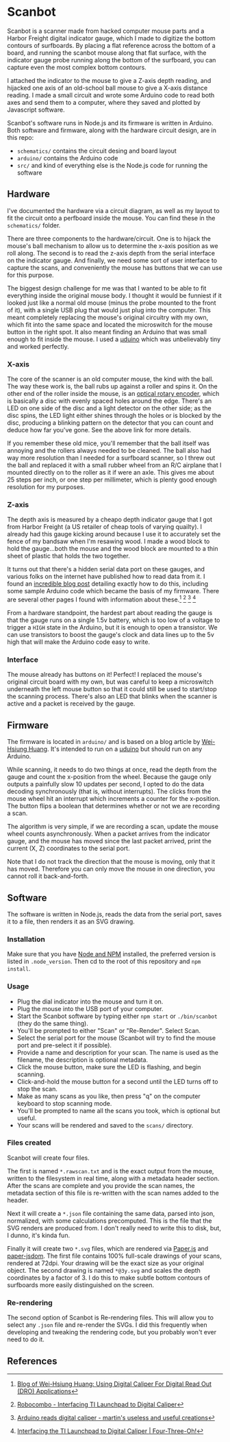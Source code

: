# Scanbot
Scanbot is a scanner made from hacked computer mouse parts and a Harbor Freight digital indicator gauge, which I made to digitize the bottom contours of surfboards. By placing a flat reference across the bottom of a board, and running the scanbot mouse along that flat surface, with the indicator gauge probe running along the bottom of the surfboard, you can capture even the most complex bottom contours.

I attached the indicator to the mouse to give a Z-axis depth reading, and hijacked one axis of an old-school ball mouse to give a X-axis distance reading. I made a small circuit and wrote some Arduino code to read both axes and send them to a computer, where they saved and plotted by Javascript software.

Scanbot's software runs in Node.js and its firmware is written in Arduino. Both software and firmware, along with the hardware circuit design, are in this repo:

* `schematics/` contains the circuit desing and board layout
* `arduino/` contains the Arduino code
* `src/` and kind of everything else is the Node.js code for running the software

## Hardware
I've documented the hardware via a circuit diagram, as well as my layout to fit the circuit onto a perfboard inside the mouse. You can find these in the `schematics/` folder.

There are three components to the hardware/circuit. One is to hijack the mouse's ball mechanism to allow us to determine the x-axis position as we roll along. The second is to read the z-axis depth from the serial interface on the indicator gauge. And finally, we need some sort of user interface to capture the scans, and conveniently the mouse has buttons that we can use for this purpose.

The biggest design challenge for me was that I wanted to be able to fit everything inside the original mouse body. I thought it would be funniest if it looked just like a normal old mouse (minus the probe mounted to the front of it), with a single USB plug that would just plug into the computer. This meant completely replacing the mouse's original circuitry with my own, which fit into the same space and located the microswitch for the mouse button in the right spot. It also meant finding an Arduino that was small enough to fit inside the mouse. I used a [µduino](https://www.crowdsupply.com/uduino/uduino) which was unbelievably tiny and worked perfectly.

### X-axis 
The core of the scanner is an old computer mouse, the kind with the ball. The way these work is, the ball rubs up against a roller and spins it. On the other end of the roller inside the mouse, is an [optical rotary encoder](https://www.analogictips.com/rotary-encoders-part-1-optical-encoders/), which is basically a disc with evenly spaced holes around the edge. There's an LED on one side of the disc and a light detector on the other side; as the disc spins, the LED light either shines through the holes or is blocked by the disc, producing a blinking pattern on the detector that you can count and deduce how far you've gone. See the above link for more details.

If you remember these old mice, you'll remember that the ball itself was annoying and the rollers always needed to be cleaned. The ball also had way more resolution than I needed for a surfboard scanner, so I threw out the ball and replaced it with a small rubber wheel from an R/C airplane that I mounted directly on to the roller as it if were an axle. This gives me about 25 steps per inch, or one step per millimeter, which is plenty good enough resolution for my purposes.

### Z-axis
The depth axis is measured by a cheapo depth indicator gauge that I got from Harbor Freight (a US retailer of cheap tools of varying quailty). I already had this gauge kicking around because I use it to accurately set the fence of my bandsaw when I'm resawing wood. I made a wood block to hold the gauge...both the mouse and the wood block are mounted to a thin sheet of plastic that holds the two together.

It turns out that there's a hidden serial data port on these gauges, and various folks on the internet have published how to read data from it. I found an [incredible blog post](https://web.archive.org/web/20181118142706/http://wei48221.blogspot.com:80/2016/01/using-digital-caliper-for-digital-read_21.html) detailing exactly how to do this, including some sample Arduino code which became the basis of my firmware. There are several other pages I found with information about these.[^1] [^2] [^3] [^4]

From a hardware standpoint, the hardest part about reading the gauge is that the gauge runs on a single 1.5v battery, which is too low of a voltage to trigger a `HIGH` state in the Arduino, but it is enough to open a transistor. We can use transistors to boost the gauge's clock and data lines up to the 5v high that will make the Arduino code easy to write.

### Interface
The mouse already has buttons on it! Perfect! I replaced the mouse's original circuit board with my own, but was careful to keep a microswitch underneath the left mouse button so that it could still be used to start/stop the scanning process. There's also an LED that blinks when the scanner is active and a packet is received by the gauge.

## Firmware
The firmware is located in `arduino/` and is based on a blog article by [Wei-Hsiung Huang](http://wei48221.blogspot.tw/2016/01/using-digital-caliper-for-digital-read_21.html). It's intended to run on a [µduino](https://www.crowdsupply.com/uduino/uduino) but should run on any Arduino.

While scanning, it needs to do two things at once, read the depth from the gauge and count the x-position from the wheel. Because the gauge only outputs a painfully slow 10 updates per second, I opted to do the data decoding synchronously (that is, without interrupts). The clicks from the mouse wheel hit an interrupt which increments a counter for the x-position. The button flips a boolean that determines whether or not we are recording a scan.

The algorithm is very simple, if we are recording a scan, update the mouse wheel counts asynchronously. When a packet arrives from the indicator gauge, and the mouse has moved since the last packet arrived, print the current (X, Z) coordinates to the serial port.

Note that I do not track the direction that the mouse is moving, only that it has moved. Therefore you can only move the mouse in one direction, you cannot roll it back-and-forth.

## Software
The software is written in Node.js, reads the data from the serial port, saves it to a file, then renders it as an SVG drawing.

### Installation
Make sure that you have [Node and NPM](https://nodejs.org/en/download/) installed, the preferred version is listed in `.node_version`. Then cd to the root of this repository and `npm install`.

### Usage

* Plug the dial indicator into the mouse and turn it on. 
* Plug the mouse into the USB port of your computer.
* Start the Scanbot software by typing either `npm start` or `./bin/scanbot` (they do the same thing).
* You'll be prompted to either "Scan" or "Re-Render". Select Scan.
* Select the serial port for the mouse (Scanbot will try to find the mouse port and pre-select it if possible).
* Provide a name and description for your scan. The name is used as the filename, the description is optional metadata.
* Click the mouse button, make sure the LED is flashing, and begin scanning.
* Click-and-hold the mouse button for a second until the LED turns off to stop the scan.
* Make as many scans as you like, then press "q" <Enter> on the computer keyboard to stop scanning mode.
* You'll be prompted to name all the scans you took, which is optional but useful.
* Your scans will be rendered and saved to the `scans/` directory.

### Files created

Scanbot will create four files. 

The first is named `*.rawscan.txt` and is the exact output from the mouse, written to the filesystem in real time, along with a metadata header section. After the scans are complete and you provide the scan names, the metadata section of this file is re-written with the scan names added to the header.

Next it will create a `*.json` file containing the same data, parsed into json, normalized, with some calculations precomputed. This is the file that the SVG renders are produced from. I don't really need to write this to disk, but, I dunno, it's kinda fun.

Finally it will create two `*.svg` files, which are rendered via [Paper.js](http://paperjs.org) and [paper-jsdom](https://www.npmjs.com/package/paper-jsdom). The first file contains 100% full-scale drawings of your scans, rendered at 72dpi. Your drawing will be the exact size as your original object. The second drawing is named `*@3y.svg` and scales the depth coordinates by a factor of 3. I do this to make subtle bottom contours of surfboards more easily distinguished on the screen.

### Re-rendering

The second option of Scanbot is Re-rendering files. This will allow you to select any `.json` file and re-render the SVGs. I did this frequently when developing and tweaking the rendering code, but you probably won't ever need to do it.

## References

[^1]: [Blog of Wei-Hsiung Huang: Using Digital Caliper For Digital Read Out (DRO) Applications](http://wei48221.blogspot.tw/2016/01/using-digital-caliper-for-digital-read_21.html)
[^2]: [Robocombo - Interfacing TI Launchpad to Digital Caliper](http://robocombo.blogspot.tw/2010/12/using-tis-launchpad-to-interface.html)
[^3]: [Arduino reads digital caliper - martin's useless and useful creations](https://sites.google.com/site/marthalprojects/home/arduino/arduino-reads-digital-caliper)
[^4]: [Interfacing the TI Launchpad to Digital Caliper | Four-Three-Oh!](http://43oh.com/2010/12/interfacing-ti-launchpad-to-digital-caliper/)

